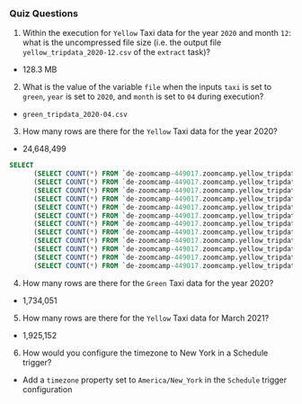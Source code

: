 ### Quiz Questions
1) Within the execution for `Yellow` Taxi data for the year `2020` and month `12`: what is the uncompressed file size (i.e. the output file `yellow_tripdata_2020-12.csv` of the `extract` task)?
- 128.3 MB

2) What is the value of the variable `file` when the inputs `taxi` is set to `green`, `year` is set to `2020`, and `month` is set to `04` during execution?
- `green_tripdata_2020-04.csv`


3) How many rows are there for the `Yellow` Taxi data for the year 2020?
- 24,648,499

```sql
SELECT
      (SELECT COUNT(*) FROM `de-zoomcamp-449017.zoomcamp.yellow_tripdata_2020_01`) +
      (SELECT COUNT(*) FROM `de-zoomcamp-449017.zoomcamp.yellow_tripdata_2020_02`) +
      (SELECT COUNT(*) FROM `de-zoomcamp-449017.zoomcamp.yellow_tripdata_2020_03`) +
      (SELECT COUNT(*) FROM `de-zoomcamp-449017.zoomcamp.yellow_tripdata_2020_04`) +
      (SELECT COUNT(*) FROM `de-zoomcamp-449017.zoomcamp.yellow_tripdata_2020_05`) +
      (SELECT COUNT(*) FROM `de-zoomcamp-449017.zoomcamp.yellow_tripdata_2020_06`) +
      (SELECT COUNT(*) FROM `de-zoomcamp-449017.zoomcamp.yellow_tripdata_2020_07`) +
      (SELECT COUNT(*) FROM `de-zoomcamp-449017.zoomcamp.yellow_tripdata_2020_08`) +
      (SELECT COUNT(*) FROM `de-zoomcamp-449017.zoomcamp.yellow_tripdata_2020_09`) +
      (SELECT COUNT(*) FROM `de-zoomcamp-449017.zoomcamp.yellow_tripdata_2020_10`) +
      (SELECT COUNT(*) FROM `de-zoomcamp-449017.zoomcamp.yellow_tripdata_2020_11`) +
      (SELECT COUNT(*) FROM `de-zoomcamp-449017.zoomcamp.yellow_tripdata_2020_12`) AS total_rows;
```

4) How many rows are there for the `Green` Taxi data for the year 2020?
- 1,734,051


5) How many rows are there for the `Yellow` Taxi data for March 2021?
- 1,925,152

6) How would you configure the timezone to New York in a Schedule trigger?
- Add a `timezone` property set to `America/New_York` in the `Schedule` trigger configuration


